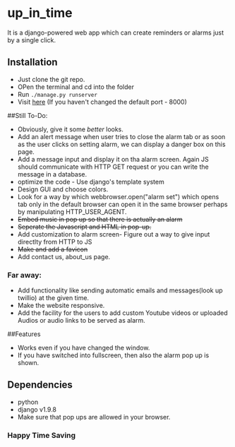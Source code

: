 # up_in_time
It is a django-powered web app which can create reminders or alarms just by a single click.

## Installation
* Just clone the git repo.
* OPen the terminal and cd into the folder 
* Run ```./manage.py runserver```
* Visit [here](http://127.0.0.1:8000/alarm/) (If you haven't changed the default port - 8000)

##Still To-Do:

* Obviously, give it some *better* looks.
* Add an alert message when user tries to close the alarm tab or as soon as the user clicks on setting alarm, we can display a danger box on this page.
* Add a message input and display it on tha alarm screen. Again JS should communicate with HTTP GET request or you can write the message in a database.
* optimize the code - Use django's template system
* Design GUI and choose colors.
* Look for a way by which webbrowser.open("alarm set") which opens tab only in the default browser can open it in the same browser perhaps by manipulating HTTP_USER_AGENT.
* ~~Embed music in pop up so that there is actually an alarm~~
* ~~Seperate the Javascript and HTML in pop-up.~~
* Add customization to alarm screen- Figure out a way to give input directlty from HTTP to JS
* ~~Make and add a favicon~~
* Add contact us, about_us page.
	
### Far away:
* Add functionality like sending automatic emails and messages(look up twillio) at the given time.
* Make the website responsive.
* Add the facility for the users to add custom Youtube videos or uploaded Audios or audio links to be served as alarm.

##Features

* Works even if you have changed the window.
* If you have switched into fullscreen, then also the alarm pop up is shown.

## Dependencies

* python
* django v1.9.8
* Make sure that pop ups are allowed in your browser.

### Happy Time Saving

